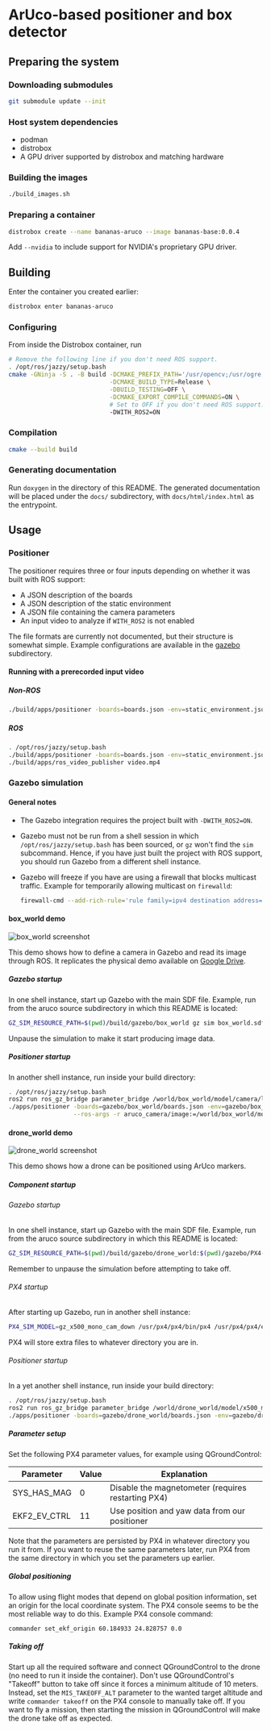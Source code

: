 # ArUco-based positioner and box detector

## Preparing the system

### Downloading submodules

``` sh
git submodule update --init
```

### Host system dependencies

- podman
- distrobox
- A GPU driver supported by distrobox and matching hardware

### Building the images

``` sh
./build_images.sh
```

### Preparing a container

``` sh
distrobox create --name bananas-aruco --image bananas-base:0.0.4
```

Add `--nvidia` to include support for NVIDIA's proprietary GPU driver.

## Building

Enter the container you created earlier:

``` sh
distrobox enter bananas-aruco
```

### Configuring

From inside the Distrobox container, run

``` sh
# Remove the following line if you don't need ROS support.
. /opt/ros/jazzy/setup.bash
cmake -GNinja -S . -B build -DCMAKE_PREFIX_PATH='/usr/opencv;/usr/ogre;/usr/cv_bridge;/usr/mavlink' \
                            -DCMAKE_BUILD_TYPE=Release \
                            -DBUILD_TESTING=OFF \
                            -DCMAKE_EXPORT_COMPILE_COMMANDS=ON \
                            # Set to OFF if you don't need ROS support.
                            -DWITH_ROS2=ON
```

### Compilation

``` sh
cmake --build build
```

### Generating documentation

Run `doxygen` in the directory of this README. The generated documentation will
be placed under the `docs/` subdirectory, with `docs/html/index.html` as the
entrypoint.

## Usage

### Positioner

The positioner requires three or four inputs depending on whether it was built
with ROS support:

- A JSON description of the boards
- A JSON description of the static environment
- A JSON file containing the camera parameters
- An input video to analyze if `WITH_ROS2` is not enabled

The file formats are currently not documented, but their structure is somewhat
simple. Example configurations are available in the [gazebo](gazebo/)
subdirectory.

#### Running with a prerecorded input video

##### Non-ROS

``` sh
./build/apps/positioner -boards=boards.json -env=static_environment.json -camera=camera.json video.mp4
```

##### ROS

``` sh
. /opt/ros/jazzy/setup.bash
./build/apps/positioner -boards=boards.json -env=static_environment.json -camera=camera.json &
./build/apps/ros_video_publisher video.mp4
```

### Gazebo simulation

#### General notes

- The Gazebo integration requires the project built with `-DWITH_ROS2=ON`.
- Gazebo must not be run from a shell session in which
  `/opt/ros/jazzy/setup.bash` has been sourced, or `gz` won't find the `sim`
  subcommand. Hence, if you have just built the project with ROS support, you
  should run Gazebo from a different shell instance.
- Gazebo will freeze if you have are using a firewall that blocks multicast
  traffic. Example for temporarily allowing multicast on `firewalld`:

  ``` sh
  firewall-cmd --add-rich-rule='rule family=ipv4 destination address="224.0.0.0/4" accept'
  ```

#### box_world demo

![box_world screenshot](https://github.com/user-attachments/assets/3fb09ce6-482a-4460-916a-921bc582887f)

This demo shows how to define a camera in Gazebo and read its image through ROS.
It replicates the physical demo available on [Google
Drive](https://drive.google.com/file/d/1ZGzvk3Pro302nx5kvyeuDO0ZOaWG-0qF/view?usp=drive_link).

##### Gazebo startup

In one shell instance, start up Gazebo with the main SDF file. Example, run from
the aruco source subdirectory in which this README is located:

``` sh
GZ_SIM_RESOURCE_PATH=$(pwd)/build/gazebo/box_world gz sim box_world.sdf
```

Unpause the simulation to make it start producing image data.

##### Positioner startup

In another shell instance, run inside your build directory:

``` sh
. /opt/ros/jazzy/setup.bash
ros2 run ros_gz_bridge parameter_bridge /world/box_world/model/camera/link/link/sensor/sensor/image@sensor_msgs/msg/Image[gz.msgs.Image &
./apps/positioner -boards=gazebo/box_world/boards.json -env=gazebo/box_world/static_environment.json -camera=gazebo/box_world/camera.json \
                  --ros-args -r aruco_camera/image:=/world/box_world/model/camera/link/link/sensor/sensor/image --
```

#### drone_world demo

![drone_world screenshot](https://github.com/user-attachments/assets/78b603c7-f4aa-433f-a881-7bb3ed8049cd)

This demo shows how a drone can be positioned using ArUco markers.

##### Component startup

###### Gazebo startup 

In one shell instance, start up Gazebo with the main SDF file. Example, run from
the aruco source subdirectory in which this README is located:

``` sh
GZ_SIM_RESOURCE_PATH=$(pwd)/build/gazebo/drone_world:$(pwd)/gazebo/PX4-gazebo-models/models gz sim drone_world.sdf
```

Remember to unpause the simulation before attempting to take off.

###### PX4 startup

After starting up Gazebo, run in another shell instance:

``` sh
PX4_SIM_MODEL=gz_x500_mono_cam_down /usr/px4/px4/bin/px4 /usr/px4/px4/etc
```

PX4 will store extra files to whatever directory you are in.

###### Positioner startup

In a yet another shell instance, run inside your build directory:

``` sh
. /opt/ros/jazzy/setup.bash
ros2 run ros_gz_bridge parameter_bridge /world/drone_world/model/x500_mono_cam_down_0/link/camera_link/sensor/imager/image@sensor_msgs/msg/Image[gz.msgs.Image &
./apps/positioner -boards=gazebo/drone_world/boards.json -env=gazebo/drone_world/static_environment.json -camera=gazebo/drone_world/camera.json -mavlink=udpin://0.0.0.0:14540 --ros-args -r aruco_camera/image:=/world/drone_world/model/x500_mono_cam_down_0/link/camera_link/sensor/imager/image --
```

##### Parameter setup

Set the following PX4 parameter values, for example using QGroundControl:

| Parameter | Value | Explanation |
| --------- | ----- | ----------- |
| SYS_HAS_MAG | 0 | Disable the magnetometer (requires restarting PX4) |
| EKF2_EV_CTRL | 11 | Use position and yaw data from our positioner |

Note that the parameters are persisted by PX4 in whatever directory you run it
from. If you want to reuse the same parameters later, run PX4 from the same
directory in which you set the parameters up earlier.

##### Global positioning

To allow using flight modes that depend on global position information, set an
origin for the local coordinate system. The PX4 console seems to be the most
reliable way to do this. Example PX4 console command:

```
commander set_ekf_origin 60.184933 24.828757 0.0
```

##### Taking off

Start up all the required software and connect QGroundControl to the drone (no
need to run it inside the container). Don't use QGroundControl's "Takeoff"
button to take off since it forces a minimum altitude of 10 meters. Instead, set
the `MIS_TAKEOFF_ALT` parameter to the wanted target altitude and write
`commander takeoff` on the PX4 console to manually take off. If you want to fly
a mission, then starting the mission in QGroundControl will make the drone take
off as expected.
